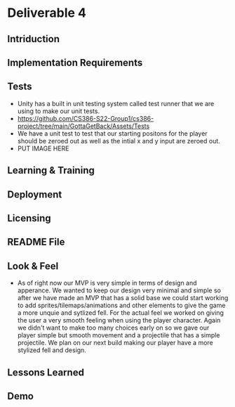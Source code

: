# Deliverable 4

## Intriduction

## Implementation Requirements

## Tests
- Unity has a built in unit testing system called test runner that we are using to make our unit tests.
- https://github.com/CS386-S22-Group1/cs386-project/tree/main/GottaGetBack/Assets/Tests
- We have a unit test to test that our starting positons for the player should be zeroed out as well as the intial x and y input are zeroed out.
- PUT IMAGE HERE

## Learning & Training

## Deployment

## Licensing

## README File

## Look & Feel
- As of right now our MVP is very simple in terms of design and apperance. We wanted to keep our design very minimal and simple so after we have made an MVP that has a solid base we could start working to add sprites/tilemaps/animations and other elements to give the game a more unquie and sytlized fell. For the actual feel we worked on giving the user a very smooth feeling when using the player character. Again we didn't want to make too many choices early on so we gave our player simple but smooth movement and a projectile that has a simple projectile. We plan on our next build making our player have a more stylized fell and design.

## Lessons Learned

## Demo
